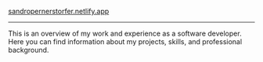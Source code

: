 [sandropernerstorfer.netlify.app](https://sandropernerstorfer.netlify.app)

***

This is an overview of my work and experience as a software developer. Here you can find information about my projects, skills, and professional background.
